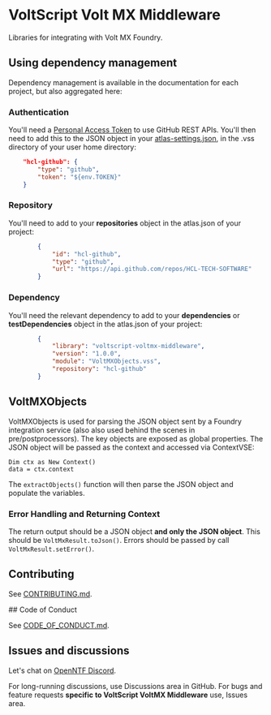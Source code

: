 # VoltScript Volt MX Middleware

Libraries for integrating with Volt MX Foundry.

## Using dependency management

Dependency management is available in the documentation for each project, but also aggregated here:

### Authentication

You'll need a [Personal Access Token](../howto/writing/archipelago.md#github-personal-access-token) to use GitHub REST APIs. You'll then need to add this to the JSON object in your [atlas-settings.json](../howto/writing/archipelago.md#atlas-settingsjson), in the .vss directory of your user home directory:

```json
    "hcl-github": {
        "type": "github",
        "token": "${env.TOKEN}"
    }
```

### Repository

You'll need to add to your **repositories** object in the atlas.json of your project:

```json
        {
            "id": "hcl-github",
            "type": "github",
            "url": "https://api.github.com/repos/HCL-TECH-SOFTWARE"
        }
```

### Dependency

You'll need the relevant dependency to add to your **dependencies** or **testDependencies** object in the atlas.json of your project:

```json
        {
            "library": "voltscript-voltmx-middleware",
            "version": "1.0.0",
            "module": "VoltMXObjects.vss",
            "repository": "hcl-github"
        }
```

## VoltMXObjects

VoltMXObjects is used for parsing the JSON object sent by a Foundry integration service (also also used behind the scenes in pre/postprocessors). The key objects are exposed as global properties. The JSON object will be passed as the context and accessed via ContextVSE:

```voltscript
Dim ctx as New Context()
data = ctx.context
```

The `extractObjects()` function will then parse the JSON object and populate the variables.

### Error Handling and Returning Context

The return output should be a JSON object **and only the JSON object**. This should be `VoltMxResult.toJson()`. Errors should be passed by call `VoltMxResult.setError()`.

## Contributing

See [CONTRIBUTING.md](contributing.md).

## Code of Conduct

See [CODE_OF_CONDUCT.md](code_of_conduct.md).

## Issues and discussions

Let's chat on [OpenNTF Discord](https://openntf.org/discord).

For long-running discussions, use Discussions area in GitHub. For bugs and feature requests **specific to VoltScript VoltMX Middleware** use, Issues area.
